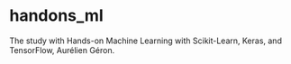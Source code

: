 # handons_ml
 The study with Hands-on Machine Learning with Scikit-Learn, Keras, and TensorFlow, Aurélien Géron.
